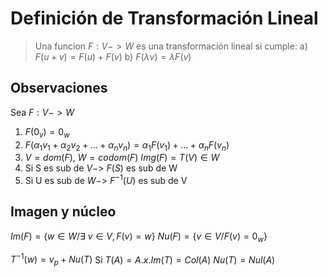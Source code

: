 # Definición de Transformación Lineal

> Una funcion $F : V-> W$ es una transformación lineal si cumple:
a) $F(u+v)=F(u)+F(v)$
b) $F(\lambda v)= \lambda F(v)$

## Observaciones
Sea $F:V->W$ 
1) $F(0_v)=0_w$
2) $F(\alpha_1 v_1 + \alpha_2v_2+...+\alpha_nv_n) = \alpha_1 F(v_1)+...+\alpha_n F(v_n)$
3) $V = dom(F)$, $W = codom(F)$ $Img(F) = T(V) \in W$
4) Si S es sub de $V  ->$ $F(S)$ es sub de W
5) Si U es sub de $W ->$ $F^{-1}(U)$ es sub de V
## Imagen y núcleo
$Im(F) = \{w \in W / \exists \ v \in V, F(v) = w\}$
$Nu(F)=\{v \in V / F(v) = 0_w \}$

$T^{-1}(w) = v_p + Nu(T)$
Si $T(A) = A . x. Im(T) = Col(A)$
$Nu(T) = Nul(A)$